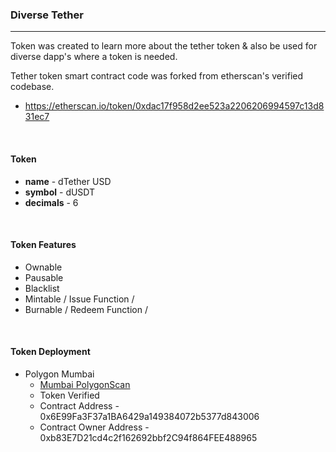 ### Diverse Tether
---
  Token was created to learn more about the tether token & 
also be used for diverse dapp's where a token is needed.

Tether token smart contract code was forked from etherscan's verified codebase.
 - https://etherscan.io/token/0xdac17f958d2ee523a2206206994597c13d831ec7

<br/>

#### Token
 - **name** - dTether USD
 - **symbol** - dUSDT
 - **decimals** - 6
<br/>

#### Token Features
 - Ownable
 - Pausable
 - Blacklist
 - Mintable / Issue Function /
 - Burnable / Redeem Function /
<br/>

#### Token Deployment 
 - Polygon Mumbai
   - [Mumbai PolygonScan](https://mumbai.polygonscan.com/address/0x6E99Fa3F37a1BA6429a149384072b5377d843006#code)
   - Token Verified
   - Contract Address - 0x6E99Fa3F37a1BA6429a149384072b5377d843006
   - Contract Owner Address - 0xb83E7D21cd4c2f162692bbf2C94f864FEE488965
 
